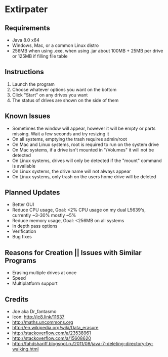 Extirpater
==========

Requirements
------------
- Java 8.0 x64
- Windows, Mac, or a common Linux distro
- 256MB when using .exe, when using .jar about 100MB + 25MB per drive or 125MB if filling file table

Instructions
------------
1. Launch the program
2. Choose whatever options you want on the bottom
3. Click "Start" on any drives you want
4. The status of drives are shown on the side of them

Known Issues
------------
- Sometimes the window will appear, however it will be empty or parts missing. Wait a few seconds and try resizing it
- On all systems, emptying the trash requires admin/root
- On Mac and Linux systems, root is required to run on the system drive
- On Mac systems, if a drive isn't mounted in "/Volumes" it will not be detected
- On Linux systems, drives will only be detected if the "mount" command is available
- On Linux systems, the drive name will not always appear
- On Linux systems, only trash on the users home drive will be deleted

Planned Updates
---------------
- Better GUI
- Reduce CPU usage, Goal: <2% CPU usage on my dual L5639's, currently ~3-30% mostly ~5%
- Reduce memory usage, Goal: <256MB on all systems
- In depth pass options
- Verification
- Bug fixes

Reasons for Creation || Issues with Similar Programs
----------------------------------------------------
- Erasing multiple drives at once
- Speed
- Multiplatform support

Credits
-------
- Joe aka Dr_fantasmo
- Icon: http://ic8.link/11637
- http://maths.uncommons.org
- http://en.wikipedia.org/wiki/Data_erasure
- http://stackoverflow.com/a/23538961
- http://stackoverflow.com/a/15608620
- http://fahdshariff.blogspot.ru/2011/08/java-7-deleting-directory-by-walking.html
